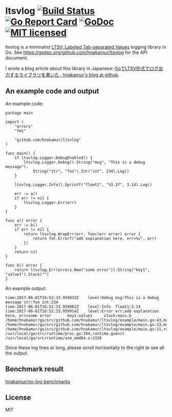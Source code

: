 ltsvlog [![Build Status](https://travis-ci.org/hnakamur/ltsvlog.png)](https://travis-ci.org/hnakamur/ltsvlog) [![Go Report Card](https://goreportcard.com/badge/github.com/hnakamur/ltsvlog)](https://goreportcard.com/report/github.com/hnakamur/ltsvlog) [![GoDoc](https://godoc.org/github.com/hnakamur/ltsvlog?status.svg)](https://godoc.org/github.com/hnakamur/ltsvlog) [![MIT licensed](https://img.shields.io/badge/license-MIT-blue.svg)](https://raw.githubusercontent.com/hyperium/hyper/master/LICENSE)
=======

ltsvlog is a minimalist [LTSV; Labeled Tab-separated Values](http://ltsv.org/) logging library in Go.
See https://godoc.org/github.com/hnakamur/ltsvlog for the API document.

I wrote a blog article about this library in Japanese: [GoでLTSV形式でログ出力するライブラリを書いた · hnakamur's blog at github](http://hnakamur.github.io/blog/2016/06/13/wrote_go_ltsvlog_library/).

## An example code and output

An example code:

```
package main

import (
	"errors"
	"fmt"

	"github.com/hnakamur/ltsvlog"
)

func main() {
	if ltsvlog.Logger.DebugEnabled() {
		ltsvlog.Logger.Debug().String("msg", "This is a debug message").
			String("str", "foo").Int("int", 234).Log()
	}

	ltsvlog.Logger.Info().Sprintf("float1", "%3.2f", 3.14).Log()

	err := a()
	if err != nil {
		ltsvlog.Logger.Err(err)
	}
}

func a() error {
	err := b()
	if err != nil {
		return ltsvlog.WrapErr(err, func(err error) error {
			return fmt.Errorf("add explanation here, err=%v", err)
		})
	}
	return nil
}

func b() error {
	return ltsvlog.Err(errors.New("some error")).String("key1", "value1").Stack("")
}
```

An example output:

```
time:2017-06-01T16:52:33.959833Z	level:Debug	msg:This is a debug message	str:foo	int:234
time:2017-06-01T16:52:33.959862Z	level:Info	float1:3.14
time:2017-06-01T16:52:33.959914Z	level:Error	err:add explanation here, err=some error       key1:value1     stack:main.b /home/hnakamur/go/src/github.com/hnakamur/ltsvlog/example/main.go:43,main.a /home/hnakamur/go/src/github.com/hnakamur/ltsvlog/example/main.go:33,main.main /home/hnakamur/go/src/github.com/hnakamur/ltsvlog/example/main.go:21,runtime.main /usr/local/go/src/runtime/proc.go:194,runtime.goexit /usr/local/go/src/runtime/asm_amd64.s:2338
```

Since these log lines ar long, please scroll horizontally to the right to see all the output.

## Benchmark result
[hnakamur/go-log-benchmarks](https://github.com/hnakamur/go-log-benchmarks)

## License
MIT
